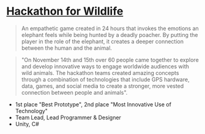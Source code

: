 # [Hackathon for Wildlife](https://adamgraham.io/games/hackathon-for-wildlife)

> An empathetic game created in 24 hours that invokes the emotions an elephant feels while being hunted by a deadly poacher. By putting the player in the role of the elephant, it creates a deeper connection between the human and the animal.

> "On November 14th and 15th over 60 people came together to explore and develop innovative ways to engage worldwide audiences with wild animals. The hackathon teams created amazing concepts through a combination of technologies that include GPS hardware, data, games, and social media to create a stronger, more vested connection between people and animals".

- 1st place "Best Prototype", 2nd place "Most Innovative Use of Technology"
- Team Lead, Lead Programmer & Designer
- Unity, C#
